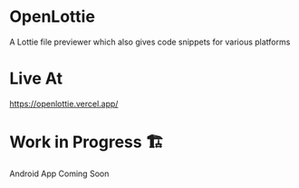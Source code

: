 # OpenLottie
A Lottie file previewer which also gives code snippets for various platforms
# Live At
https://openlottie.vercel.app/
# Work in Progress 🏗️
Android App Coming Soon
